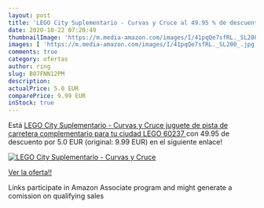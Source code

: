```yaml
---
layout: post
title: 'LEGO City Suplementario - Curvas y Cruce al 49.95 % de descuento'
date: 2020-10-22 07:20:49
thumbnailImage: 'https://m.media-amazon.com/images/I/41pqQe7sfRL._SL200_.jpg'
images: [ 'https://m.media-amazon.com/images/I/41pqQe7sfRL._SL200_.jpg' ]
comments: true
category: ofertas
author: ring
slug: B07FNN12PM
description:
actualPrice: 5.0 EUR
comparePrice: 9.99 EUR
inStock: true
---
```


Está [LEGO City Suplementario - Curvas y Cruce  juguete de pista de carretera complementario para tu ciudad LEGO  60237 ](https://www.amazon.es/dp/B07FNN12PM/?tag=tolees-21) con 49.95 de descuento por 5.0 EUR (original: 9.99 EUR) en el siguiente enlace!

[![LEGO City Suplementario - Curvas y Cruce](https://m.media-amazon.com/images/I/41pqQe7sfRL._SL200_.jpg)](https://www.amazon.es/dp/B07FNN12PM/?tag=tolees-21)

[Ver la oferta!!](https://www.amazon.es/dp/B07FNN12PM/?tag=tolees-21)

Links participate in Amazon Associate program and might generate a comission on qualifying sales


